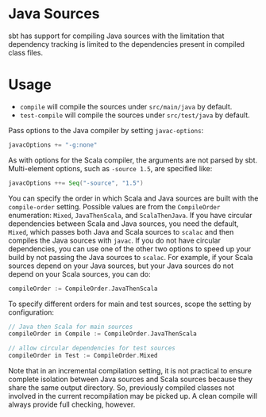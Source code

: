 # Java Sources

sbt has support for compiling Java sources with the limitation that dependency tracking is limited to the dependencies present in compiled class files.

# Usage

* `compile` will compile the sources under `src/main/java` by default.
* `test-compile` will compile the sources under `src/test/java` by default.

Pass options to the Java compiler by setting `javac-options`:

```scala
javacOptions += "-g:none"
```

As with options for the Scala compiler, the arguments are not parsed by sbt.  Multi-element options, such as `-source 1.5`, are specified like:

```scala
javacOptions ++= Seq("-source", "1.5")
```

You can specify the order in which Scala and Java sources are built with the `compile-order` setting.  Possible values are from the `CompileOrder` enumeration: `Mixed`, `JavaThenScala`, and `ScalaThenJava`.  If you have circular dependencies between Scala and Java sources, you need the default, `Mixed`, which passes both Java and Scala sources to `scalac` and then compiles the Java sources with `javac`.  If you do not have circular dependencies, you can use one of the other two options to speed up your build by not passing the Java sources to `scalac`.  For example, if your Scala sources depend on your Java sources, but your Java sources do not depend on your Scala sources, you can do:

```scala
compileOrder := CompileOrder.JavaThenScala
```

To specify different orders for main and test sources, scope the setting by configuration:

```scala
// Java then Scala for main sources
compileOrder in Compile := CompileOrder.JavaThenScala

// allow circular dependencies for test sources
compileOrder in Test := CompileOrder.Mixed
```

Note that in an incremental compilation setting, it is not practical to ensure complete isolation between Java sources and Scala sources because they share the same output directory.  So, previously compiled classes not involved in the current recompilation may be picked up.  A clean compile will always provide full checking, however.